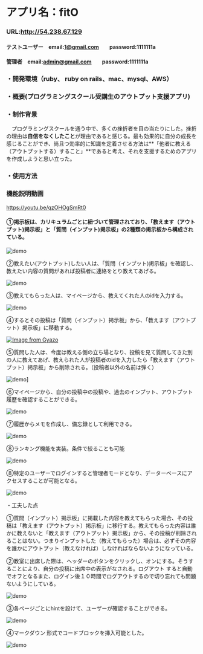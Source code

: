 # アプリ名：fitO

### URL:http://54.238.67.129

#### テストユーザー　email:1@gmail.com　　password:1111111a

#### 管理者　email:admin@gmail.com　　password:1111111a

### ・開発環境（ruby、 ruby on rails、mac、mysql、AWS）

### ・概要(プログラミングスクール受講生のアウトプット支援アプリ)

### ・制作背景
　プログラミングスクールを通う中で、多くの挫折者を目の当たりにした。挫折の理由は**自信をなくしたこと**が理由であると感じる。最も効果的に自分の成長を感じることができ、尚且つ効率的に知識を定着させる方法は**「他者に教える（アウトプットする）すること」**であると考え、それを支援するためのアプリを作成しようと思い立った。
 
### ・使用方法

### 機能説明動画
https://youtu.be/qzOHOgSmRt0

#### ①掲示板は、カリキュラムごとに紐づいて管理されており、「教えます（アウトプット)掲示板」と「質問（インプット)掲示板」の2種類の掲示板から構成されている。

![demo](https://i.gyazo.com/266a18d2900040bed3ca0301cbead02a.gif)

②教えたい(アウトプット)したい人は、「質問（インプット)掲示板」を確認し、教えたい内容の質問があれば投稿者に連絡をとり教えてあげる。

![demo](https://i.gyazo.com/bbb762a70f17c1e1a6b2aa7e45ea6068.gif)

③教えてもらった人は、マイページから、教えてくれた人のidを入力する。

![demo](https://i.gyazo.com/8924f86f929affa59661c9f20037aeaf.gif)


④するとその投稿は「質問（インプット）掲示板」から、「教えます（アウトプット）掲示板」に移動する。

[![Image from Gyazo](https://i.gyazo.com/ee8a2d0adfa230d9b47509666fc291d2.png)](https://gyazo.com/ee8a2d0adfa230d9b47509666fc291d2)

⑤質問した人は、今度は教える側の立ち場となり、投稿を見て質問してきた別の人に教えてあげ、教えられた人が投稿者のidを入力したら「教えます（アウトプット）掲示板」から削除される。（投稿者以外の名前は弾く）

![demo](https://i.gyazo.com/4ca153b48f4a8da97f340c7dece057c4.gif)]

⑥マイページから、自分の投稿中の投稿や、過去のインプット、アウトプット履歴を確認することができる。

![demo](https://i.gyazo.com/7d8dd0511f0921395ad969ad89ec6f4f.gif)

⑦履歴からメモを作成し、備忘録として利用できる。

![demo](https://i.gyazo.com/6a28f089f9cc4b06bd053348ed095476.gif)

⑧ランキング機能を実装。条件で絞ることも可能

![demo](https://i.gyazo.com/767e5956847265c2fa3ab52d3153c3b2.gif)

⑧特定のユーザーでログインすると管理者モードとなり、データーベースにアクセスすることが可能となる。

![demo](https://i.gyazo.com/632649f5e1e406f721a7270352e21034.gif)

・工夫した点

①質問（インプット）掲示板」に掲載した内容を教えてもらった場合、その投稿は「教えます（アウトプット）掲示板」に移行する。教えてもらった内容は誰かに教えないと「教えます（アウトプット）掲示板」から、その投稿が削除されることはない。つまりインプットした（教えてもらった）場合は、必ずその内容を誰かにアウトプット（教えなければ）しなければならないようになっている。

②教室に出席した際は、ヘッダーのボタンをクリックし、オンにする。そうすることにより、自分の投稿に出席中の表示がなされる。ログアウト すると自動でオフとなるまた、ログイン後１０時間でログアウトするので切り忘れても問題ないようにしている。

![demo](https://i.gyazo.com/f6bf77834f657dd28030ed62282bb821.png)

③各ページごとにhintを設けて、ユーザーが確認することができる。

![demo](https://i.gyazo.com/5f9524ee552f79ff86dbc5f51cd33aba.png)

④マークダウン 形式でコードブロックを挿入可能とした。

![demo](https://i.gyazo.com/fcbc923e2957b87ca57b4ab37372dedb.png)
